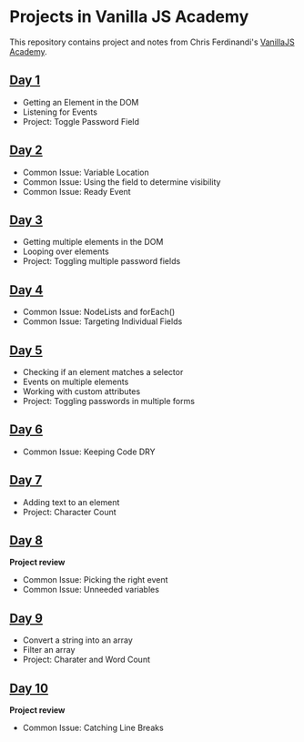# Projects in Vanilla JS Academy

This repository contains project and notes from Chris Ferdinandi's [VanillaJS Academy](https://vanillajsacademy.com/).

## [Day 1](./day1)
- Getting an Element in the DOM
- Listening for Events
- Project: Toggle Password Field

## [Day 2](./day2)
- Common Issue: Variable Location
- Common Issue: Using the field to determine visibility
- Common Issue: Ready Event

## [Day 3](./day3)
- Getting multiple elements in the DOM
- Looping over elements
- Project: Toggling multiple password fields

## [Day 4](./day4)
- Common Issue: NodeLists and forEach()
- Common Issue: Targeting Individual Fields

## [Day 5](./day5)
- Checking if an element matches a selector
- Events on multiple elements
- Working with custom attributes
- Project: Toggling passwords in multiple forms

## [Day 6](./day6)
- Common Issue: Keeping Code DRY

## [Day 7](./day7)
- Adding text to an element
- Project: Character Count

## [Day 8](./day8)
**Project review**
- Common Issue: Picking the right event
- Common Issue: Unneeded variables

## [Day 9](./day9)
- Convert a string into an array
- Filter an array
- Project: Charater and Word Count

## [Day 10](./day10)
**Project review**
- Common Issue: Catching Line Breaks

